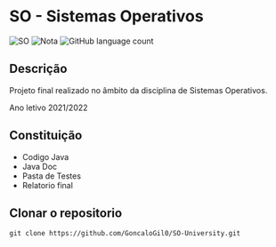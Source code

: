 # SO - Sistemas Operativos

![SO](https://img.shields.io/badge/Faculdade-SO-green)
![Nota](https://img.shields.io/badge/Nota%20final-14-green)
![GitHub language count](https://img.shields.io/github/languages/count/GoncaloGil0/ProjetoSO)

## Descrição
Projeto final realizado no âmbito da disciplina de Sistemas Operativos.

Ano letivo 2021/2022

## Constituição
- Codigo Java
- Java Doc
- Pasta de Testes
- Relatorio final


## Clonar o repositorio
``` 
git clone https://github.com/GoncaloGil0/SO-University.git
```
